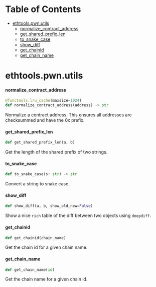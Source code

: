 # Table of Contents

* [ethtools.pwn.utils](#ethtools.pwn.utils)
  * [normalize\_contract\_address](#ethtools.pwn.utils.normalize_contract_address)
  * [get\_shared\_prefix\_len](#ethtools.pwn.utils.get_shared_prefix_len)
  * [to\_snake\_case](#ethtools.pwn.utils.to_snake_case)
  * [show\_diff](#ethtools.pwn.utils.show_diff)
  * [get\_chainid](#ethtools.pwn.utils.get_chainid)
  * [get\_chain\_name](#ethtools.pwn.utils.get_chain_name)

<a id="ethtools.pwn.utils"></a>

# ethtools.pwn.utils

<a id="ethtools.pwn.utils.normalize_contract_address"></a>

#### normalize\_contract\_address

```python
@functools.lru_cache(maxsize=1024)
def normalize_contract_address(address) -> str
```

Normalize a contract address. This ensures all addresses are checksummed and have the 0x prefix.

<a id="ethtools.pwn.utils.get_shared_prefix_len"></a>

#### get\_shared\_prefix\_len

```python
def get_shared_prefix_len(a, b)
```

Get the length of the shared prefix of two strings.

<a id="ethtools.pwn.utils.to_snake_case"></a>

#### to\_snake\_case

```python
def to_snake_case(s: str) -> str
```

Convert a string to snake case.

<a id="ethtools.pwn.utils.show_diff"></a>

#### show\_diff

```python
def show_diff(a, b, show_old_new=False)
```

Show a nice `rich` table of the diff between two objects using `deepdiff`.

<a id="ethtools.pwn.utils.get_chainid"></a>

#### get\_chainid

```python
def get_chainid(chain_name)
```

Get the chain id for a given chain name.

<a id="ethtools.pwn.utils.get_chain_name"></a>

#### get\_chain\_name

```python
def get_chain_name(id)
```

Get the chain name for a given chain id.

